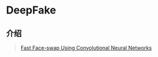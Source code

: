 # DeepFake

## 介绍

> [Fast Face-swap Using Convolutional Neural Networks](https://arxiv.org/abs/1611.09577)



